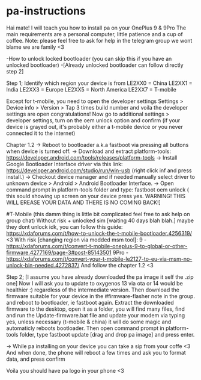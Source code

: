 # pa-instructions
Hai mate!
I will teach you how to install pa on your OnePlus 9 & 9Pro
The main requirements are a personal computer, little patience and a cup of coffee.
Note: please feel free to ask for help in the telegram group we wont blame we are family <3


-How to unlock locked bootloader (you can skip this if you have an unlocked bootloader)
-[Already unlocked bootloader can follow directly step 2]

Step 1; 
Identify which region your device is from 
LE2XX0 = China
LE2XX1 = India
LE2XX3 = Europe
LE2XX5 = North America
LE2XX7 = T-mobile

Except for t-mobile, you need to open the developer settings 
Settings > Device info > Version > Tap 3 times build number and voila the developer settings are open congratulations! 
Now go to additional settings > developer settings, turn on the oem unlock option and confirm (if your device is grayed out, it's probably either a t-mobile device or you never connected it to the internet)

Chapter 1.2
-> Reboot to bootloader a.k.a fastboot via pressing all buttons when device is turned off. 
-> Download and extract platform-tools: https://developer.android.com/tools/releases/platform-tools
-> Install Google Bootloader Interface driver via this link: https://developer.android.com/studio/run/win-usb (right click inf and press install.)
-> Checkout device manager and if needed manually select driver to unknown device > Android > Android Bootloader Interface.
-> Open command prompt in platform-tools folder and type: fastboot oem unlock ( this sould showing up screen on your device press yes. WARNING! THIS WILL EREASE YOUR DATA AND THERE IS NO COMING BACK!]



#T-Mobile (this damm thing is little bit complicated feel free to ask help on group chat)
Without risk + unlocked sim [waiting 40 days blah blah.] maybe they dont unlock idk, you can follow this guide: https://xdaforums.com/t/how-to-unlock-the-t-mobile-bootloader.4256319/ <3
With risk [changing region via modded msm tool]: 9 - https://xdaforums.com/t/convert-t-mobile-oneplus-9-to-global-or-other-firmware.4277169/page-3#post-85143501 9Pro - https://xdaforums.com/t/convert-your-t-mobile-le2127-to-eu-via-msm-no-unlock-bin-needed.4272837/
And follow the chapter 1.2 <3



Step 2;
[I assume you have already downloaded the pa image it self the .zip one] 
Now I will ask you to update to oxygenos 13 via ota or 14 would be healthier :) regardless of the intermediate version.
Then download the firmware suitable for your device in the #firmware-flasher note in the group. and reboot to bootloader, ie fastboot again.
Extract the downloaded firmware to the desktop, open it as a folder, you will find many files, find and run the Update-firmware.bat file and update your modem via typing yes, unless necessary (t-mobile & china) it will do some magic and automaticly reboots bootloader.
Then open command prompt in platform-tools folder, type fastboot update [drag and drop pa image] and press enter.

-> While pa installing on your device you can take a sip from your coffe <3
And when done, the phone will reboot a few times and ask you to format data, and press confirm

Voila you should have pa logo in your phone <3
